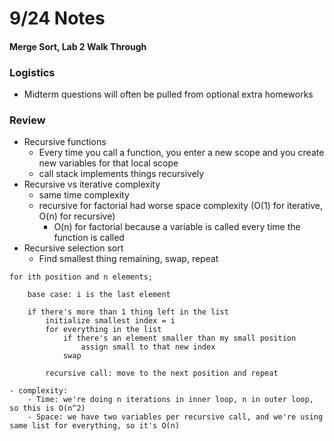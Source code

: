 # 9/24 Notes
#### Merge Sort, Lab 2 Walk Through

### Logistics
- Midterm questions will often be pulled from optional extra homeworks

### Review
- Recursive functions
    - Every time you call a function, you enter a new scope and you create new variables for that local scope
    - call stack implements things recursively 
- Recursive vs iterative complexity
    - same time complexity
    - recursive for factorial had worse space complexity (O(1) for iterative, O(n) for recursive) 
        - O(n) for factorial because a variable is called every time the function is called
- Recursive selection sort
    - Find smallest thing remaining, swap, repeat

```
for ith position and n elements;

    base case: i is the last element

    if there's more than 1 thing left in the list
        initialize smallest index = i
        for everything in the list
            if there's an element smaller than my small position
                assign small to that new index
            swap

        recursive call: move to the next position and repeat
```
    - complexity: 
        - Time: we're doing n iterations in inner loop, n in outer loop, so this is O(n^2)
        - Space: we have two variables per recursive call, and we're using same list for everything, so it's O(n) 

